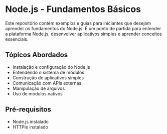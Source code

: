 # Node.js - Fundamentos Básicos

Este repositório contém exemplos e guias para iniciantes que desejam aprender os fundamentos do Node.js. É um ponto de partida para entender a plataforma Node.js, desenvolver aplicativos simples e aprender conceitos essenciais.

## Tópicos Abordados

- Instalação e configuração do Node.js
- Entendendo o sistema de módulos
- Construção de aplicativos simples
- Comunicação com APIs externas
- Manipulação de arquivos
- Uso de módulos nativos

## Pré-requisitos

- Node.js instalado
- HTTPie instalado
